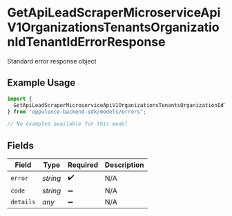 # GetApiLeadScraperMicroserviceApiV1OrganizationsTenantsOrganizationIdTenantIdErrorResponse

Standard error response object

## Example Usage

```typescript
import {
  GetApiLeadScraperMicroserviceApiV1OrganizationsTenantsOrganizationIdTenantIdErrorResponse,
} from "oppulence-backend-sdk/models/errors";

// No examples available for this model
```

## Fields

| Field              | Type               | Required           | Description        |
| ------------------ | ------------------ | ------------------ | ------------------ |
| `error`            | *string*           | :heavy_check_mark: | N/A                |
| `code`             | *string*           | :heavy_minus_sign: | N/A                |
| `details`          | *any*              | :heavy_minus_sign: | N/A                |